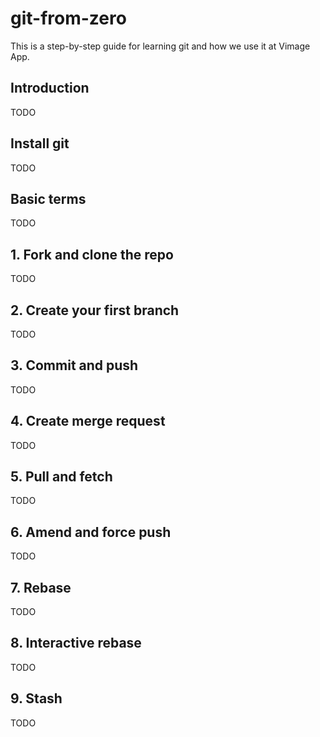 # git-from-zero
This is a step-by-step guide for learning git and how we use it at Vimage App.
## Introduction
TODO
## Install git
TODO
## Basic terms
TODO
## 1. Fork and clone the repo
TODO
## 2. Create your first branch
TODO
## 3. Commit and push
TODO
## 4. Create merge request
TODO
## 5. Pull and fetch
TODO
## 6. Amend and force push
TODO
## 7. Rebase
TODO
## 8. Interactive rebase
TODO
## 9. Stash
TODO
